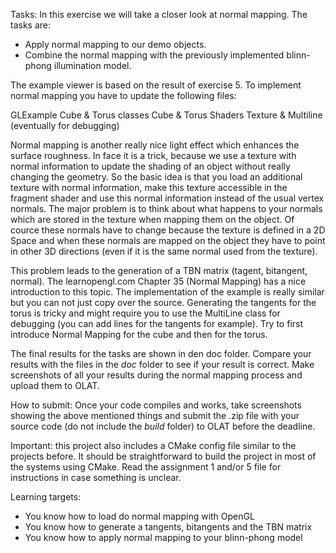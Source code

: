 Tasks:
In this exercise we will take a closer look at normal mapping. The tasks are:

- Apply normal mapping to our demo objects.
- Combine the normal mapping with the previously implemented blinn-phong illumination model.

The example viewer is based on the result of exercise 5. To implement normal mapping you have to update the following files:

GLExample
Cube & Torus classes
Cube & Torus Shaders
Texture & Multiline (eventually for debugging)

Normal mapping is another really nice light effect which enhances the surface roughness. In face it is a trick, because we use a texture with normal information to update the shading of an object without really changing the geometry. So the basic idea is that you load an additional texture with normal information, make this texture accessible in the fragment shader and use this normal information instead of the usual vertex normals. The major problem is to think about what happens to your normals which are stored in the texture when mapping them on the object. Of cource these normals have to change because the texture is defined in a 2D Space and when these normals are mapped on the object they have to point in other 3D directions (even if it is the same normal used from the texture).

This problem leads to the generation of a TBN matrix (tagent, bitangent, normal). The learnopengl.com Chapter 35 (Normal Mapping) has a nice introduction to this topic. The implementation of the example is really similar but you can not just copy over the source. Generating the tangents for the torus is tricky and might require you to use the MultiLine class for debugging (you can add lines for the tangents for example). Try to first introduce Normal Mapping for the cube and then for the torus.
 
The final results for the tasks are shown in den doc folder. Compare your results with the files in the _doc_ folder to see if your result is correct. Make screenshots of all your results during the normal mapping process and upload them to OLAT.

How to submit:
Once your code compiles and works, take screenshots showing the above mentioned things and submit the .zip file with your source code (do not include the _build_ folder) to OLAT before the deadline.

Important: this project also includes a CMake config file similar to the projects before. It should be straightforward to build the project in most of the systems using CMake. Read the assignment 1 and/or 5 file for instructions in case something is unclear.

Learning targets:
- You know how to load do normal mapping with OpenGL
- You know how to generate a tangents, bitangents and the TBN matrix
- You know how to apply normal mapping to your blinn-phong model